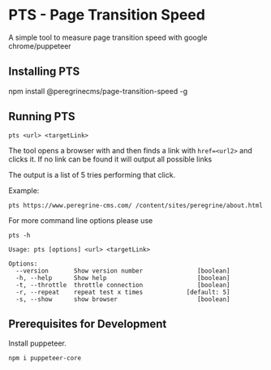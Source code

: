 # PTS - Page Transition Speed

A simple tool to measure page transition speed with google chrome/puppeteer

## Installing PTS

npm install @peregrinecms/page-transition-speed -g

## Running PTS

```
pts <url> <targetLink>
```

The tool opens a browser with <url> and then finds a link with `href=<url2>` and clicks it.
If no link can be found it will output all possible links 

The output is a list of 5 tries performing that click.

Example:

```
pts https://www.peregrine-cms.com/ /content/sites/peregrine/about.html
```

For more command line options please use

```
pts -h
```

```
Usage: pts [options] <url> <targetLink>

Options:
  --version       Show version number               [boolean]
  -h, --help      Show help                         [boolean]
  -t, --throttle  throttle connection               [boolean]
  -r, --repeat    repeat test x times            [default: 5]
  -s, --show      show browser                      [boolean]
```

## Prerequisites for Development

Install puppeteer.

```
npm i puppeteer-core
```
